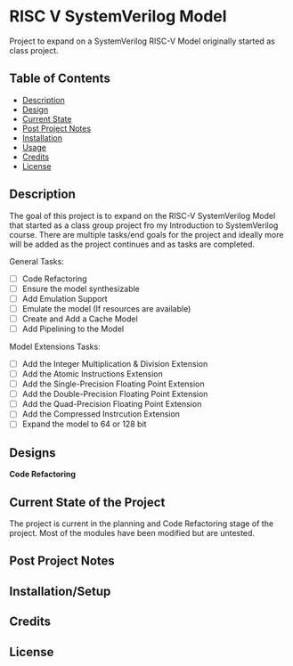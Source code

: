 # RISC V SystemVerilog Model
Project to expand on a SystemVerilog RISC-V Model originally started as class project. 

<!-- Image/link format
![Name](folder/name.file) spaces encoded as %20
-->

## Table of Contents

- [Description](#description)
- [Design](#design)
- [Current State](#current-state-of-the-project)
- [Post Project Notes](#post-project-notes)
- [Installation](#installation) <!-- Should I have Installation and Usage above or below the Design, Current State, Changes, etc? -->
- [Usage](#usage)
- [Credits](#credits)
- [License](#license)

## Description

The goal of this project is to expand on the RISC-V SystemVerilog Model that started as a class group project fro my Introduction to SystemVerilog course. There are multiple tasks/end goals for the project and ideally more will be added as the project continues and as tasks are completed. 

General Tasks:
- [ ] Code Refactoring
- [ ] Ensure the model synthesizable
- [ ] Add Emulation Support
- [ ] Emulate the model (If resources are available)
- [ ] Create and Add a Cache Model
- [ ] Add Pipelining to the Model

Model Extensions Tasks:
- [ ] Add the Integer Multiplication & Division Extension
- [ ] Add the Atomic Instructions Extension
- [ ] Add the Single-Precision Floating Point Extension
- [ ] Add the Double-Precision Floating Point Extension
- [ ] Add the Quad-Precision Floating Point Extension
- [ ] Add the Compressed Instrcution Extension
- [ ] Expand the model to 64 or 128 bit

## Designs

**Code Refactoring**

<!--
**Synthesize Model**


**Emulation Support**


**Pipelining**


**Cache Model Addition (Separate Repo Project?)**


**Extension Modules**

-->

## Current State of the Project

The project is current in the planning and Code Refactoring stage of the project. 
Most of the modules have been modified but are untested. 


## Post Project Notes

<!-- Text -->


## Installation/Setup

<!-- What EDA libraries and files are needed for this project? -->


<!--
## Usage

Provide instructions and examples for use. Include screenshots as needed.

To add a screenshot, create an `assets/images` folder in your repository and upload your screenshot to it. Then, using the relative filepath, add it to your README using the following syntax:

    ```md
    ![alt text](assets/images/screenshot.png)
    ```

## Features

If your project has a lot of features, list them here.

## Tests/Simulation

-->

## Credits

<!-- List your collaborators, if any, with links to their GitHub profiles. -->


<!-- If you used any third-party assets that require attribution, list the creators with links to their primary web presence in this section. -->
<!-- Link the Symbols and Footprints used? -->

## License

<!-- Licensed under the [CERN-OHL-S-2.0](LICENSE.txt) License -->